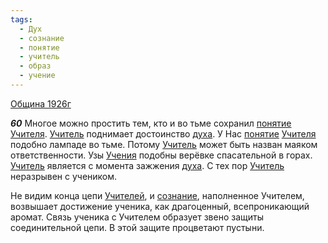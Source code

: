 ```yaml
---
tags:
  - Дух
  - сознание
  - понятие
  - учитель
  - образ
  - учение
---
```


[Община 1926г](/agni/1926)

___60___
Многое можно простить тем, кто и во тьме сохранил [понятие](/tag/#понятие) [Учителя](/tag/#учитель). [Учитель](/tag/#учитель) поднимает достоинство [духа](/tag/#Дух). У Нас [понятие](/tag/#понятие) [Учителя](/tag/#учитель) подобно лампаде во тьме. Потому [Учитель](/tag/#учитель) может быть назван маяком ответственности. Узы [Учения](/tag/#учение) подобны верёвке спасательной в горах. [Учитель](/tag/#учитель) является с момента зажжения [духа](/tag/#Дух). С тех пор [Учитель](/tag/#учитель) неразрывен с учеником.   

Не видим конца цепи [Учителей](/tag/#учитель), и [сознание](/tag/#сознание), наполненное Учителем, возвышает достижение ученика, как драгоценный, всепроникающий аромат. Связь ученика с Учителем образует звено защиты соединительной цепи. В этой защите процветают пустыни.   

